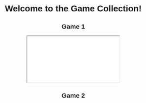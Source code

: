 <!DOCTYPE html>
<html lang="en">
<head>
<meta charset="UTF-8">
<meta name="viewport" content="width=device-width, initial-scale=1.0">
<title>Game Collection</title>
<style>
  body {
    font-family: Arial, sans-serif;
    text-align: center;
  }
  .game {
    margin-bottom: 20px;
  }
</style>
</head>
<body>
  <h1>Welcome to the Game Collection!</h1>
  
  <!-- Game 1 -->
  <div class="game">
    <h2>Game 1</h2>
    <iframe src="<div><script src="https://cdn.htmlgames.com/embed.js?game=TrafficRacer2&amp;bgcolor=white"></script></div>" width="800" height="600" frameborder="0"></iframe>
  </div>

  <!-- Game 2 -->
  <div class="game">
    <h2>Game 2</h2>
    <iframe src="https

